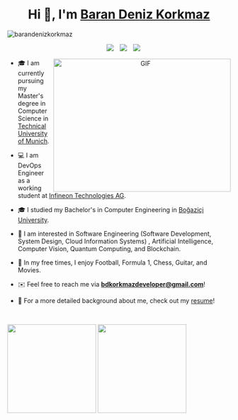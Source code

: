 <h1 align="center">Hi 👋, I'm <a href="https://github.com/barandenizkorkmaz/" target="blank">
Baran Deniz Korkmaz</a></h1>

<p align="left"> <img src="https://komarev.com/ghpvc/?username=barandenizkorkmaz&label=Profile%20views&color=0e75b6&style=flat" alt="barandenizkorkmaz" /> </p>

<p align="center">

 <div align="center"  class="icons-social" style="margin-left: 10px;">
        <a style="margin-left: 10px;"  target="_blank" href="https://www.linkedin.com/in/barandenizkorkmaz/">
			<img src="https://img.icons8.com/doodle/40/000000/linkedin--v2.png"></a>
        <a style="margin-left: 10px;" target="_blank" href="https://github.com/barandenizkorkmaz">
		<img src="https://img.icons8.com/doodle/40/000000/github--v1.png"></a>
		<a style="margin-left: 10px;" target="_blank" href="https://stackoverflow.com/users/23203137/baran-deniz-korkmaz">
				<img src="https://img.icons8.com/external-tal-revivo-color-tal-revivo/40/000000/external-stack-overflow-is-a-question-and-answer-site-for-professional-logo-color-tal-revivo.png"></a>
      </div>

</p>

<a target="_blank" align="center">
  <img align="right" top="500" height="300" width="400" alt="GIF" src="https://media.giphy.com/media/SWoSkN6DxTszqIKEqv/giphy.gif">
</a>

- :mortar_board: I am currently pursuing my Master's degree in Computer Science in <a href="https://www.tum.de/en/" target="blank">Technical University of Munich</a>.

- :computer: I am DevOps Engineer as a working student at <a href="https://www.infineon.com/" target="blank">Infineon Technologies AG</a>.

- :mortar_board: I studied my Bachelor's in Computer Engineering in <a href="https://bogazici.edu.tr/" target="blank">Boğaziçi University</a>.

- :mag_right: I am interested in Software Engineering (Software Development, System Design, Cloud Information Systems) , Artificial Intelligence, Computer Vision, Quantum Computing, and Blockchain.

- 🥳 In my free times, I enjoy Football, Formula 1, Chess, Guitar, and Movies.

- :envelope: Feel free to reach me via **bdkorkmazdeveloper@gmail.com**!

- 📄 For a more detailed background about me, check out my <a href="https://github.com/barandenizkorkmaz/barandenizkorkmaz/blob/main/docs/Resume.pdf" target="blank">resume</a>!
<br/>

<!--

<h3 align="center" > <img src="https://media.giphy.com/media/iY8CRBdQXODJSCERIr/giphy.gif" width="30" height="30" style="margin-right: 10px;">Connect with me 🤝 </h3>


<p align="center">

 <div align="center"  class="icons-social" style="margin-left: 10px;">
        <a style="margin-left: 10px;"  target="_blank" href="https://www.linkedin.com/in/saurabhmchavan/">
			<img src="https://img.icons8.com/doodle/40/000000/linkedin--v2.png"></a>
        <a style="margin-left: 10px;" target="_blank" href="https://github.com/100rabhcsmc">
		<img src="https://img.icons8.com/doodle/40/000000/github--v1.png"></a>
		<a style="margin-left: 10px;" target="_blank" href="https://stackoverflow.com/users/12053852/saurabh-chavan?tab=profile">
				<img src="https://img.icons8.com/external-tal-revivo-color-tal-revivo/40/000000/external-stack-overflow-is-a-question-and-answer-site-for-professional-logo-color-tal-revivo.png"></a>
	   <a style="margin-left: 10px;" target="_blank" href="https://dev.to/100rabhcsmc">
					<img src="https://img.icons8.com/external-sketchy-juicy-fish/0.6x/external-blog-online-services-sketchy-sketchy-juicy-fish.png"></a>
        <a style="margin-left: 10px;" target="_blank" href="https://instagram.com/100rabhch">
			<img src="https://img.icons8.com/doodle/40/000000/instagram-new--v2.png"></a>
		<a style="margin-left: 10px;" target="_blank" href="https://twitter.com/100rabhcsmc">
			<img src="https://img.icons8.com/doodle/1x/twitter-squared--v2.png" ></a>
		<a style="margin-left: 10px;" target="_blank" href="https://www.youtube.com/channel/UC-ZdNkKNHC6KguDqNFKO2Nw?view_as=subscriber">
				<img src="https://img.icons8.com/doodle/1x/youtube--v2.png" ></a>
		<a style="margin-left: 5px;" target="_blank" href="https://github.com/100rabhcsmc/Me.io/blob/master/01SaurabhChavanReactNativeResume.pdf">
					<img src="https://img.icons8.com/plasticine/0.5x/resume.png" ></a>
      </div>

</p>
-->

<p align="right">	
	<div align="center" class='container' style="display: flex;">
	    <img style="height: 200px; width: auto;" class="img" src="https://github-readme-stats-one-umber-59.vercel.app/api?username=barandenizkorkmaz&show_icons=true&rank_icon=github&theme=default" />
	    &nbsp;
	    <img style="height: 200px; width: auto;" class="img" src="https://github-readme-stats-one-umber-59.vercel.app/api/top-langs/?username=barandenizkorkmaz&layout=compact&langs_count=10&theme=default" />
	</div>
</p>







<!---
barandenizkorkmaz/barandenizkorkmaz is a ✨ special ✨ repository because its `README.md` (this file) appears on your GitHub profile.
You can click the Preview link to take a look at your changes.
--->

